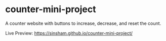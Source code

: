 # counter-mini-project

A counter website with buttons to increase, decrease, and reset the count.

Live Preview: https://sinsham.github.io/counter-mini-project/
